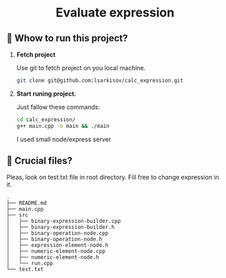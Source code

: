 <h1 align="center">
  Evaluate expression
</h1>


## 🚀 Whow to run this project?

1.  **Fetch project**

    Use git to fetch project on you local machine.

    ```sh
    git clone git@github.com:lsarkisov/calc_expression.git
    ```

3.  **Start runing project.**

    Just fallow these commands:

    ```sh
    cd calc_expression/
    g++ main.cpp -o main && ./main
    ```
    I used small node/express server
  
## 🧐 Crucial files?

Pleas, look on test.txt file in root directory.
Fill free to change expression in it.

    .
    ├── README.md
    ├── main.cpp
    ├── src
    │   ├── binary-expression-builder.cpp
    │   ├── binary-expression-builder.h
    │   ├── binary-operation-node.cpp
    │   ├── binary-operation-node.h
    │   ├── expression-element-node.h
    │   ├── numeric-element-node.cpp
    │   ├── numeric-element-node.h
    │   └── run.cpp
    └── test.txt